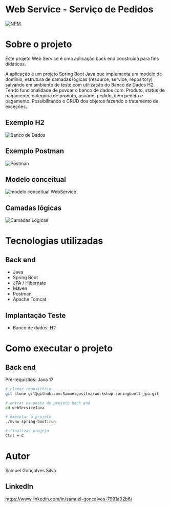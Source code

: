 # Web Service - Serviço de Pedidos
[![NPM](https://img.shields.io/npm/l/react)](https://github.com/Samuelgosilva/exemplo-readme/blob/main/LICENSE). 

# Sobre o projeto
Este projeto Web Service é uma aplicação back end construída para fins didáticos.

A aplicação é um projeto Spring Boot Java que implementa um modelo de domínio, estrutura de camadas lógicas (resource, service, repository) salvando em ambiente de teste com utilização do Banco de Dados H2.
Tendo funcionalidade de povoar o banco de dados com: Produto, status de pagamento, categoria de produto, usuário, pedido, item pedido e pagamento. Possibilitando o CRUD dos objetos fazendo o tratamento de exceções.



## Exemplo H2
![Banco de Dados](https://github.com/user-attachments/assets/15cbc840-55e4-4db0-9795-ba4f4450735a)
## Exemplo Postman
![Postman](https://github.com/user-attachments/assets/3c39dfec-29ad-42d3-bebd-bf86aead28b2)
## Modelo conceitual
![modelo conceitual WebService](https://github.com/user-attachments/assets/d02c7f38-573f-469e-a7a3-7110f5fedc6b)
## Camadas lógicas
![Camadas Lógicas](https://github.com/user-attachments/assets/1920029a-8458-433b-84b8-23928353cea3)
# Tecnologias utilizadas
## Back end
- Java
- Spring Boot
- JPA / Hibernate
- Maven
- Postman
- Apache Tomcat
## Implantação Teste
- Banco de dados: H2

# Como executar o projeto

## Back end
Pré-requisitos: Java 17

```bash
# clonar repositório
git clone git@github.com:Samuelgosilva/workshop-springboot3-jpa.git

# entrar na pasta do projeto back end
cd webServiceJava

# executar o projeto
./mvnw spring-boot:run

# finalizar projeto
Ctrl + C
```

# Autor
Samuel Gonçalves Silva
## LinkedIn
https://www.linkedin.com/in/samuel-goncalves-7991a02b6/
